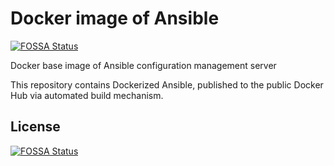 # Docker image of Ansible
[![FOSSA Status](https://app.fossa.io/api/projects/git%2Bgithub.com%2FOlegGorj%2Fansible-on-docker.svg?type=shield)](https://app.fossa.io/projects/git%2Bgithub.com%2FOlegGorj%2Fansible-on-docker?ref=badge_shield)

Docker base image of Ansible configuration management server

This repository contains Dockerized Ansible, published to the public Docker Hub via automated build mechanism.



## License
[![FOSSA Status](https://app.fossa.io/api/projects/git%2Bgithub.com%2FOlegGorj%2Fansible-on-docker.svg?type=large)](https://app.fossa.io/projects/git%2Bgithub.com%2FOlegGorj%2Fansible-on-docker?ref=badge_large)
